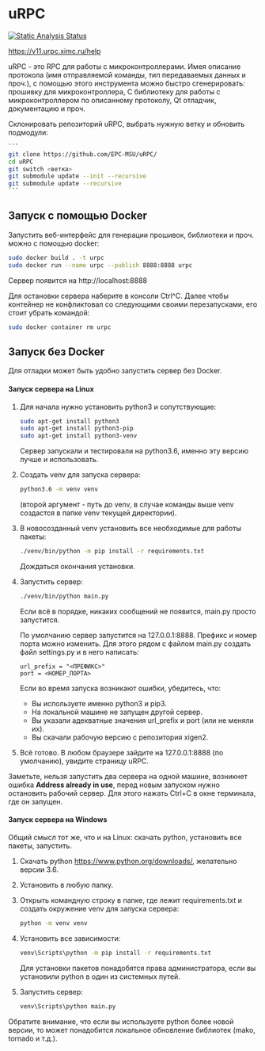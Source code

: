 # uRPC

[![Static Analysis Status](https://github.com/epc-msu/urpc/workflows/Linter/badge.svg)](https://github.com/epc-msu/urpc/actions?workflow=Linter)

https://v11.urpc.ximc.ru/help

uRPC - это RPC для работы с микроконтроллерами. Имея описание протокола (имя отправляемой команды, тип передаваемых данных и проч.), с помощью этого инструмента можно быстро сгенерировать: прошивку для микроконтроллера, C библиотеку для работы с микроконтроллером по описанному протоколу, Qt отладчик, документацию и проч.

Склонировать репозиторий uRPC, выбрать нужную ветку  и обновить подмодули:

~~~bash
```
git clone https://github.com/EPC-MSU/uRPC/
cd uRPC
git switch <ветка>
git submodule update --init --recursive
git submodule update --recursive
```
~~~

## Запуск c помощью Docker

Запустить веб-интерфейс для генерации прошивок, библиотеки и проч. можно с помощью docker:

```bash
sudo docker build . -t urpc
sudo docker run --name urpc --publish 8888:8888 urpc
```

Сервер появится на http://localhost:8888

Для остановки сервера наберите в консоли Ctrl^C.
Далее чтобы контейнер не конфликтовал со следующими своими перезапусками, его стоит убрать командой:

```bash
sudo docker container rm urpc
```

## Запуск без Docker

Для отладки может быть удобно запустить сервер без Docker.

#### Запуск сервера на Linux

1. Для начала нужно установить python3 и сопутствующие:

   ```bash
   sudo apt-get install python3
   sudo apt-get install python3-pip
   sudo apt-get install python3-venv
   ```

   Сервер запускали и тестировали на python3.6, именно эту версию лучше и использовать.

2. Создать venv для запуска сервера:

   ```bash
   python3.6 -m venv venv
   ```

   (второй аргумент - путь до venv, в случае команды выше venv создастся в папке venv текущей директории).

3. В новосозданный venv установить все необходимые для работы пакеты:

   ```bash
   ./venv/bin/python -m pip install -r requirements.txt
   ```

   Дождаться окончания установки.

4. Запустить сервер:

   ```bash
   ./venv/bin/python main.py
   ```

   Если всё в порядке, никаких сообщений не появится, main.py просто запустится.

   По умолчанию сервер запустится на 127.0.0.1:8888. Префикс и номер порта можно изменить. Для этого рядом с файлом main.py создать файл
   settings.py и в него написать:

   ```
   url_prefix = "<ПРЕФИКС>"
   port = <НОМЕР_ПОРТА>
   ```

   Если во время запуска возникают ошибки, убедитесь, что:

   - Вы используете именно python3 и pip3.
   - На локальной машине не запущен другой сервер.
   - Вы указали адекватные значения url_prefix и port (или не меняли их).
   - Вы скачали рабочую версию с репозитория xigen2.

5. Всё готово. В любом браузере зайдите на 127.0.0.1:8888 (по умолчанию), увидите страницу uRPC.

Заметьте, нельзя запустить два сервера на одной машине, возникнет ошибка **Address already in use**, перед новым запуском нужно остановить рабочий сервер. Для этого нажать Ctrl+C в окне терминала, где он запущен.

#### Запуск сервера на Windows

Общий смысл тот же, что и на Linux: скачать python, установить все пакеты, запустить.

1. Скачать python https://www.python.org/downloads/, желательно версии 3.6.

2. Установить в любую папку.

3. Открыть командную строку в папке, где лежит requirements.txt и создать окружение venv для запуска сервера:

   ```bash
   python -m venv venv
   ```

4. Установить все зависимости:

   ```bash
   venv\Scripts\python -m pip install -r requirements.txt
   ```

   Для установки пакетов понадобятся права администратора, если вы установили python в один из системных путей.

5. Запустить сервер:

   ```bash
   venv\Scripts\python main.py
   ```

Обратите внимание, что если вы используете python более новой версии, то может понадобится локальное обновление библиотек (mako, tornado и т.д.).
